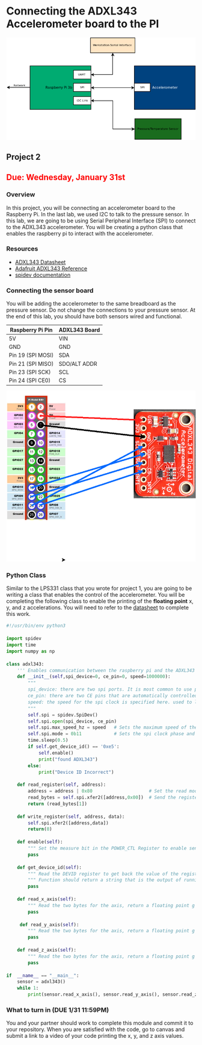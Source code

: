 # Connecting the ADXL343 Accelerometer board to the PI 

![Full Block Diagram](assets/P2/blocks_lab2.png)

## Project 2 

## <span style="color:red">Due: Wednesday, January 31st</span>

### Overview

In this project, you will be connecting an accelerometer board to the
Raspberry Pi. In the last lab, we used I2C to talk to the pressure
sensor. In this lab, we are going to be using Serial Peripheral
Interface (SPI) to connect to the ADXL343 accelerometer. You will be
creating a python class that enables the raspberry pi to interact with
the accelerometer.

### Resources
* [ADXL343 Datasheet](../docs/adxl343.pdf)
* [Adafruit ADXL343 Reference](https://learn.adafruit.com/adxl343-breakout-learning-guide)
* [spidev documentation](https://pypi.org/project/spidev/)

### Connecting the sensor board

You will be adding the accelerometer to the same breadboard as the
pressure sensor. Do not change the connections to your pressure
sensor. At the end of this lab, you should have both sensors wired and
functional.

| Raspberry Pi Pin  | ADXL343 Board  |
|-------------------|----------------|
| 5V                | VIN            |
| GND               | GND            |
| Pin 19 (SPI MOSI) | SDA            |
| Pin 21 (SPI MISO) | SDO/ALT ADDR   |
| Pin 23 (SPI SCK)  | SCL            |
| Pin 24 (SPI CE0)  | CS             |

![Accelerometer Wiring](assets/P2/accelerometer_sensor_wiring.png)

### Python Class 

Similar to the LPS331 class that you wrote for project 1, you are
going to be writing a class that enables the control of the
accelerometer. You will be completing the following class to enable
the printing of the **floating point** x, y, and z accelerations. You will need to refer to 
the [datasheet](../docs/adxl343.pdf) to complete this work.

```python
#!/usr/bin/env python3

import spidev
import time
import numpy as np

class adxl343:
    ''' Enables communication between the raspberry pi and the ADXL343 board from Sparkfun '''
    def __init__(self,spi_device=0, ce_pin=0, speed=1000000):
        """
        spi_device: there are two spi ports. It is most common to use port 0. 
        ce_pin: there are two CE pins that are automatically controlled by the pi. 
        speed: the speed for the spi clock is specified here. used to limit spi speed. 
        """
        self.spi = spidev.SpiDev()
        self.spi.open(spi_device, ce_pin)
        self.spi.max_speed_hz = speed   # Sets the maximum speed of the SPI link 
        self.spi.mode = 0b11            # Sets the spi clock phase and polarity to mode 3
        time.sleep(0.5)
        if self.get_device_id() == '0xe5':
            self.enable()
            print("found ADXL343")
        else:
            print("Device ID Incorrect")

    def read_register(self, address):
        address = address | 0x80                     # Set the read mode 
        read_bytes = self.spi.xfer2([address,0x00])  # Send the register address and a dummy byte to clock back data
        return (read_bytes[1])

    def write_register(self, address, data):
        self.spi.xfer2([address,data])
        return(0)
            
    def enable(self):
        """ Set the measure bit in the POWER_CTL Register to enable sensor """
        pass
    
    def get_device_id(self):
        """ Read the DEVID register to get back the value of the register"""
        """ Function should return a string that is the output of running the hex function on returned byte"""
        pass

    def read_x_axis(self):
        """ Read the two bytes for the axis, return a floating point g value on a +/-2g scale. """
        pass
        
     def read_y_axis(self):
        """ Read the two bytes for the axis, return a floating point g value on a +/-2g scale. """
        pass

    def read_z_axis(self):
        """ Read the two bytes for the axis, return a floating point g value on a +/-2g scale. """
        pass
    
if  __name__ == "__main__":
    sensor = adxl343()
    while 1:
        print(sensor.read_x_axis(), sensor.read_y_axis(), sensor.read_z_axis())
```

### What to turn in (DUE 1/31 11:59PM)

You and your partner should work to complete this module and commit it
to your repository. When you are satisfied with the code, go to canvas
and submit a link to a video of your code printing the x, y, and z
axis values.
